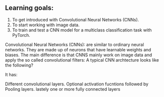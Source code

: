 ## **Learning goals:** 

1.   To get introduced with Convolutional Neural Networks (CNNs).
2.   To start working with image data.
3.   To train and test a CNN model for a multiclass classification task with PyTorch.


Convolutional Neural Networks (CNNs): are similar to ordinary neural networks.
They are made up of neurons that have learnable weights and biases.
The main difference is that CNNS mainly work on image data and apply the so called convolutional filters:
A typical CNN archtecture looks like the following?

It has:

Different convolutional layers.
Optional activation fucntions followed by Pooling layers.
lastely one or more fully connected layers
